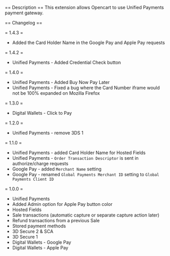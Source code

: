 == Description ==
This extension allows Opencart to use Unified Payments payment gateway.

== Changelog ==

= 1.4.3 =
* Added the Card Holder Name in the Google Pay and Apple Pay requests

= 1.4.2 =
* Unified Payments - Added Credential Check button

= 1.4.0 =
* Unified Payments - Added Buy Now Pay Later
* Unified Payments - Fixed a bug where the Card Number iframe would not be 100% expanded on Mozilla Firefox

= 1.3.0 =
* Digital Wallets - Click to Pay

= 1.2.0 =
* Unified Payments - remove 3DS 1

= 1.1.0 =
* Unified Payments - added Card Holder Name for Hosted Fields
* Unified Payments - `Order Transaction Descriptor` is sent in authorize/charge requests
* Google Pay - added `Merchant Name` setting
* Google Pay - renamed `Global Payments Merchant ID` setting to `Global Payments Client ID`

= 1.0.0 =
* Unified Payments
* Added Admin option for Apple Pay button color
* Hosted Fields
* Sale transactions (automatic capture or separate capture action later)
* Refund transactions from a previous Sale
* Stored payment methods
* 3D Secure 2 & SCA
* 3D Secure 1
* Digital Wallets - Google Pay
* Digital Wallets - Apple Pay
